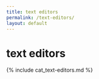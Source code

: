 ```yaml
---
title: text editors
permalink: /text-editors/
layout: default
---
```


# text editors

{% include cat_text-editors.md %}
